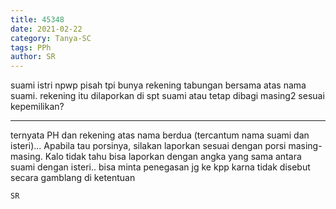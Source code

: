 ```yaml
---
title: 45348
date: 2021-02-22
category: Tanya-SC
tags: PPh
author: SR
---
```


suami istri npwp pisah tpi bunya rekening tabungan bersama atas nama suami. rekening itu dilaporkan di spt suami atau tetap dibagi masing2 sesuai kepemilikan?

---

ternyata PH dan rekening atas nama berdua (tercantum nama suami dan isteri)... Apabila tau porsinya, silakan laporkan sesuai dengan porsi masing-masing. Kalo tidak tahu bisa laporkan dengan angka yang sama antara suami dengan isteri.. bisa minta penegasan jg ke kpp karna tidak disebut secara gamblang di ketentuan

`SR`
